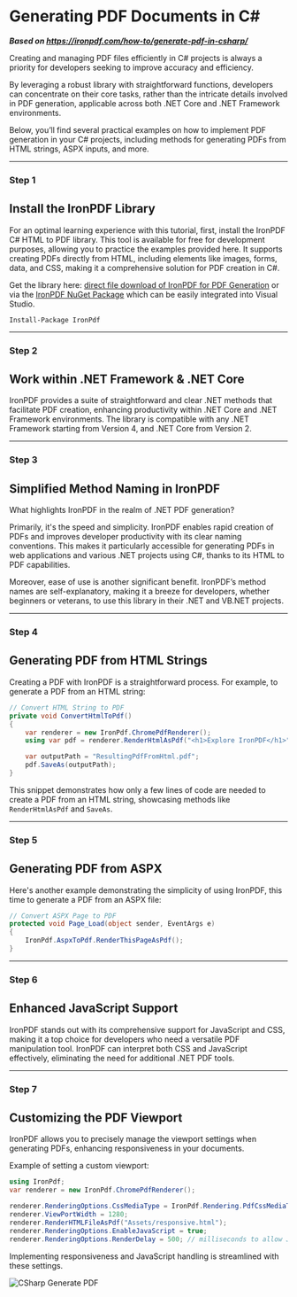 # Generating PDF Documents in C#

***Based on <https://ironpdf.com/how-to/generate-pdf-in-csharp/>***


Creating and managing PDF files efficiently in C# projects is always a priority for developers seeking to improve accuracy and efficiency.

By leveraging a robust library with straightforward functions, developers can concentrate on their core tasks, rather than the intricate details involved in PDF generation, applicable across both .NET Core and .NET Framework environments.

Below, you’ll find several practical examples on how to implement PDF generation in your C# projects, including methods for generating PDFs from HTML strings, ASPX inputs, and more.

---

### **Step 1**

## Install the IronPDF Library

For an optimal learning experience with this tutorial, first, install the IronPDF C# HTML to PDF library. This tool is available for free for development purposes, allowing you to practice the examples provided here. It supports creating PDFs directly from HTML, including elements like images, forms, data, and CSS, making it a comprehensive solution for PDF creation in C#.

Get the library here: [direct file download of IronPDF for PDF Generation](https://ironpdf.com/packages/IronPdf.Package.For.Generate.PDF.Documents.zip) or via the [IronPDF NuGet Package](https://www.nuget.org/packages/IronPdf) which can be easily integrated into Visual Studio.

```shell
Install-Package IronPdf
```

---

### **Step 2**

## Work within .NET Framework & .NET Core

IronPDF provides a suite of straightforward and clear .NET methods that facilitate PDF creation, enhancing productivity within .NET Core and .NET Framework environments. The library is compatible with any .NET Framework starting from Version 4, and .NET Core from Version 2.

---

### **Step 3**

## Simplified Method Naming in IronPDF

What highlights IronPDF in the realm of .NET PDF generation?

Primarily, it's the speed and simplicity. IronPDF enables rapid creation of PDFs and improves developer productivity with its clear naming conventions. This makes it particularly accessible for generating PDFs in web applications and various .NET projects using C#, thanks to its HTML to PDF capabilities.

Moreover, ease of use is another significant benefit. IronPDF’s method names are self-explanatory, making it a breeze for developers, whether beginners or veterans, to use this library in their .NET and VB.NET projects.

---

### **Step 4**

## Generating PDF from HTML Strings

Creating a PDF with IronPDF is a straightforward process. For example, to generate a PDF from an HTML string:

```cs
// Convert HTML String to PDF
private void ConvertHtmlToPdf()
{
    var renderer = new IronPdf.ChromePdfRenderer();
    using var pdf = renderer.RenderHtmlAsPdf("<h1>Explore IronPDF</h1>");

    var outputPath = "ResultingPdfFromHtml.pdf";
    pdf.SaveAs(outputPath);
}
```
This snippet demonstrates how only a few lines of code are needed to create a PDF from an HTML string, showcasing methods like `RenderHtmlAsPdf` and `SaveAs`.
  
---

### **Step 5**

## Generating PDF from ASPX

Here's another example demonstrating the simplicity of using IronPDF, this time to generate a PDF from an ASPX file:

```cs
// Convert ASPX Page to PDF
protected void Page_Load(object sender, EventArgs e)
{
    IronPdf.AspxToPdf.RenderThisPageAsPdf();
}
```

---

### **Step 6**

## Enhanced JavaScript Support

IronPDF stands out with its comprehensive support for JavaScript and CSS, making it a top choice for developers who need a versatile PDF manipulation tool. IronPDF can interpret both CSS and JavaScript effectively, eliminating the need for additional .NET PDF tools.

---

### **Step 7**

## Customizing the PDF Viewport

IronPDF allows you to precisely manage the viewport settings when generating PDFs, enhancing responsiveness in your documents.

Example of setting a custom viewport:

```cs
using IronPdf;
var renderer = new IronPdf.ChromePdfRenderer();

renderer.RenderingOptions.CssMediaType = IronPdf.Rendering.PdfCssMediaType.Screen;
renderer.ViewPortWidth = 1280;
renderer.RenderHTMLFileAsPdf("Assets/responsive.html");
renderer.RenderingOptions.EnableJavaScript = true;
renderer.RenderingOptions.RenderDelay = 500; // milliseconds to allow JS execution
```
Implementing responsiveness and JavaScript handling is streamlined with these settings.

![](https://ironpdf.com/img/pdf/csharp-generate-pdf_2.png "CSharp Generate PDF")